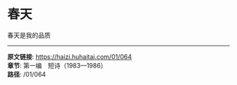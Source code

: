 # 春天

春天是我的品质

---

**原文链接**: https://haizi.huhaitai.com/01/064  
**章节**: 第一编　短诗（1983—1986）  
**路径**: /01/064
